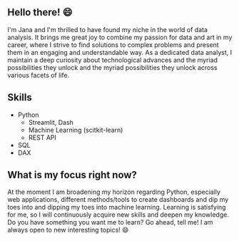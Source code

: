 <!-- ![my_gitub_banner](sci_fi_world_2.png) -->

## Hello there! :smile:
I'm Jana and I'm thrilled to have found my niche in the world of data analysis. It brings me great joy to combine 
my passion for data and art in my career, where I strive to find solutions to complex problems and present them in an 
engaging and understandable way. 
As a dedicated data analyst, I maintain a deep curiosity about technological advances and the myriad possibilities they 
unlock and the myriad possibilities they unlock across various facets of life.

## Skills

- Python
  - Streamlit, Dash
  - Machine Learning (scitkit-learn)
  - REST API
- SQL
- DAX

## What is my focus right now?
At the moment I am broadening my horizon regarding Python, especially web applications, different methods/tools to 
create dashboards and dip my toes into and dipping my toes into machine learning. Learning is satisfying for me, 
so I will continuously acquire new skills and deepen my knowledge. 
Do you have something you want me to learn? Go ahead, tell me! I am always open to new interesting topics! :smile:


<!--
**J-Klesper/J-Klesper** is a ✨ _special_ ✨ repository because its `README.md` (this file) appears on your GitHub profile.

Here are some ideas to get you started:

- 🔭 I’m currently working on ...
- 🌱 I’m currently learning ...
- 👯 I’m looking to collaborate on ...
- 🤔 I’m looking for help with ...
- 💬 Ask me about ...
- 📫 How to reach me: ...
- 😄 Pronouns: ...
- ⚡ Fun fact: ...
-->
